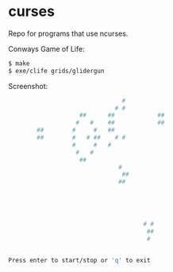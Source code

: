 curses
======
Repo for programs that use ncurses.

Conways Game of Life:
```bash
$ make
$ exe/clife grids/glidergun
```
Screenshot:
```bash
                                #
                              # #
                    ##      ##            ##
                   #   #    ##            ##
        ##        #     #   ##
        ##        #   # ##    # #
                  #     #	#
                   #   #
                    ##
                               #
                                ##
                               ##





                                      # #
                                       ##
                                       #


Press enter to start/stop or 'q' to exit
```
